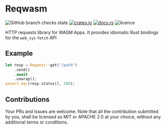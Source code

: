 # Reqwasm

![GitHub branch checks state](https://img.shields.io/github/checks-status/hamza1311/reqwasm/master)
[![crates.io](https://img.shields.io/crates/v/reqwasm.svg?style=flat)](https://crates.io/crates/reqwasm)
[![docs.rs](https://img.shields.io/docsrs/reqwasm)](https://docs.rs/reqwasm/)
![licence](https://img.shields.io/crates/l/reqwasm)

HTTP requests library for WASM Apps. It provides idiomatic Rust bindings for the `web_sys` `fetch` API

## Example

```rust
let resp = Request::get("/path")
    .send()
    .await
    .unwrap();
assert_eq!(resp.status(), 200);
```

## Contributions

Your PRs and Issues are welcome. Note that all the contribution submitted by you, shall be licensed as MIT or APACHE 2.0 at your choice, without any additional terms or conditions.
